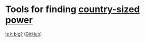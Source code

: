 
# Tools for finding [country-sized power](https://gainedin.site/country/)

[Is it big?](https://isitbig.org/) ([GitHub](https://github.com/yoannmoinet/isitbig.org))
